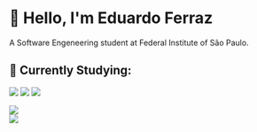 # 👋 Hello, I'm Eduardo Ferraz 
A Software Engeneering student at Federal Institute of São Paulo.
## 🚀 Currently Studying: 
 ![](https://img.shields.io/badge/Python-14354C?style=for-the-badge&logo=python&logoColor=white) ![](	https://img.shields.io/badge/C%2B%2B-00599C?style=for-the-badge&logo=c%2B%2B&logoColor=white) ![](https://img.shields.io/badge/-Unreal%20Engine-313131?style=for-the-badge&logo=unreal-engine&logoColor=white)
 
[![](https://github-readme-stats.vercel.app/api?username=DudsFerraz)](https://github.com/anuraghazra/github-readme-stats) </br> 
[![](https://github-readme-stats.vercel.app/api/top-langs/?username=DudsFerraz)](https://github.com/anuraghazra/github-readme-stats)
